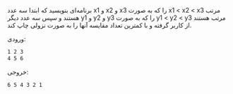 برنامه‌ای بنويسيد كه ابتدا سه عدد x1 و x2 و x3 را كه به صورت  x1 < x2 < x3 مرتب هستند و سپس سه عدد ديگر y1 و y2 و y3 را که به صورت y1 < y2 < y3 مرتب هستند از كاربر گرفته و با كمترين تعداد مقايسه آنها را به صورت نزولی چاپ كند.  

ورودی:

```sh
1 2 3
4 5 6
```

خروجی:

```sh
6 5 4 3 2 1
```